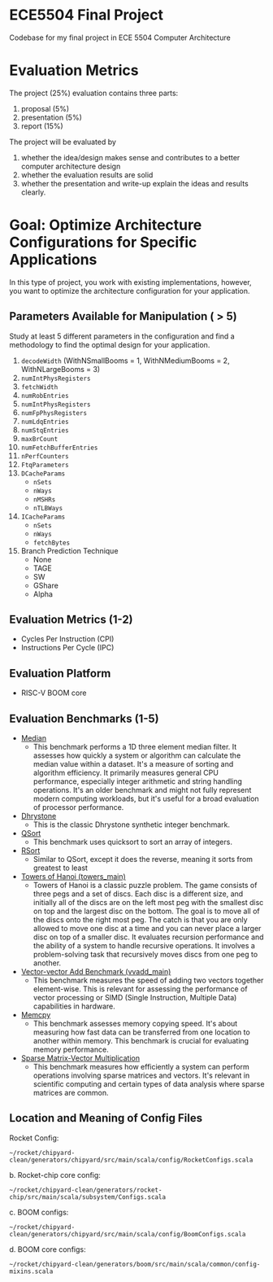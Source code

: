 # ECE5504 Final Project
Codebase for my final project in ECE 5504 Computer Architecture
# Evaluation Metrics 
The project (25%) evaluation contains three parts:
1. proposal (5%)
2. presentation (5%)
3. report (15%)

The project will be evaluated by 
1. whether the idea/design makes sense and contributes to a better
computer architecture design
2. whether the evaluation results are solid
3. whether the presentation and write-up explain the ideas and results clearly.

# Goal: Optimize Architecture Configurations for Specific Applications 
In this type of project, you work with existing implementations, however, you want to optimize the architecture configuration for your application.
## Parameters Available for Manipulation ( > 5)
Study at least 5 different parameters in the configuration and find a methodology to find the optimal design for your application.
1. `decodeWidth` (WithNSmallBooms = 1, WithNMediumBooms = 2, WithNLargeBooms = 3)
2. `numIntPhysRegisters`
3. `fetchWidth`
4. `numRobEntries`
5. `numIntPhysRegisters`
6. `numFpPhysRegisters`
7. `numLdqEntries`
8. `numStqEntries`
9. `maxBrCount`
10. `numFetchBufferEntries`
11. `nPerfCounters`
12. `FtqParameters`
13. `DCacheParams`
    - `nSets`
    - `nWays`
    - `nMSHRs`
    - `nTLBWays`
15. `ICacheParams`
    - `nSets`
    - `nWays`
    - `fetchBytes`
16. Branch Prediction Technique
    - None
    - TAGE
    - SW
    - GShare
    - Alpha
## Evaluation Metrics (1-2)
* Cycles Per Instruction (CPI)
* Instructions Per Cycle (IPC)
## Evaluation Platform
- RISC-V BOOM core
## Evaluation Benchmarks (1-5)
* [Median](https://github.com/riscv-software-src/riscv-tests/blob/master/benchmarks/median/median_main.c)
  * This benchmark performs a 1D three element median filter. It assesses how quickly a system or algorithm can calculate the median value within a dataset. It's a measure of sorting and algorithm efficiency. It primarily measures general CPU performance, especially integer arithmetic and string handling operations. It's an older benchmark and might not fully represent modern computing workloads, but it's useful for a broad evaluation of processor performance.
* [Dhrystone](https://github.com/riscv-software-src/riscv-tests/blob/master/benchmarks/dhrystone/dhrystone_main.c)
  * This is the classic Dhrystone synthetic integer benchmark.
* [QSort](https://github.com/riscv-software-src/riscv-tests/blob/master/benchmarks/qsort/qsort_main.c)
  * This benchmark uses quicksort to sort an array of integers.
* [RSort](https://github.com/riscv-software-src/riscv-tests/blob/master/benchmarks/rsort/rsort.c)
  * Similar to QSort, except it does the reverse, meaning it sorts from greatest to least 
* [Towers of Hanoi (towers_main)](https://github.com/riscv-software-src/riscv-tests/blob/master/benchmarks/towers/towers_main.c)
  * Towers of Hanoi is a classic puzzle problem. The game consists of three pegs and a set of discs. Each disc is a different size, and initially all of the discs are on the left most peg with the smallest disc on top and the largest disc on the bottom. The goal is to move all of the discs onto the right most peg. The catch is that you are only allowed to move one disc at a time and you can never place a larger disc on top of a smaller disc. It evaluates recursion performance and the ability of a system to handle recursive operations. It involves a problem-solving task that recursively moves discs from one peg to another.
* [Vector-vector Add Benchmark (vvadd_main)](https://github.com/riscv-software-src/riscv-tests/blob/master/benchmarks/vvadd/vvadd_main.c)
  * This benchmark measures the speed of adding two vectors together element-wise. This is relevant for assessing the performance of vector processing or SIMD (Single Instruction, Multiple Data) capabilities in hardware.
* [Memcpy](https://github.com/riscv-software-src/riscv-tests/blob/master/benchmarks/memcpy/memcpy_main.c)
  * This benchmark assesses memory copying speed. It's about measuring how fast data can be transferred from one location to another within memory. This benchmark is crucial for evaluating memory performance.
* [Sparse Matrix-Vector Multiplication](https://github.com/riscv-software-src/riscv-tests/blob/master/benchmarks/spmv/spmv_main.c)
  * This benchmark measures how efficiently a system can perform operations involving sparse matrices and vectors. It's relevant in scientific computing and certain types of data analysis where sparse matrices are common.
## Location and Meaning of Config Files 
Rocket Config:
```
~/rocket/chipyard-clean/generators/chipyard/src/main/scala/config/RocketConfigs.scala
```
b. Rocket-chip core config:
```
~/rocket/chipyard-clean/generators/rocket-chip/src/main/scala/subsystem/Configs.scala
```
c. BOOM configs:
```
~/rocket/chipyard-clean/generators/chipyard/src/main/scala/config/BoomConfigs.scala
```
d. BOOM core configs:
```
~/rocket/chipyard-clean/generators/boom/src/main/scala/common/config-mixins.scala
```
